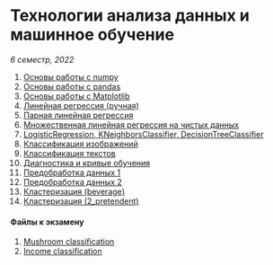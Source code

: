 # Технологии анализа данных и машинное обучение
_6 семестр, 2022_

1. [Основы работы с numpy](https://github.com/victorioustone/ml_labs/blob/main/sem01/ML0.1.ipynb)
2. [Основы работы с pandas](https://github.com/victorioustone/ml_labs/blob/main/sem02/ML0.2.ipynb)
3. [Основы работы с Matplotlib](https://github.com/victorioustone/ml_labs/blob/main/sem03/ML0.3.ipynb)
4. [Линейная регрессия (ручная)](https://github.com/victorioustone/ml_labs/blob/main/sem04/ML1.0.ipynb)
5. [Парная линейная регрессия](https://github.com/victorioustone/ml_labs/blob/main/sem05/ML1.1.ipynb)
6. [Множественная линейная регрессия на чистых данных](https://github.com/victorioustone/ml_labs/blob/main/sem06/ML1.2.ipynb)
7. [LogisticRegression, KNeighborsClassifier, DecisionTreeClassifier](https://github.com/victorioustone/ml_labs/blob/main/sem07/Classifiers.ipynb)
8. [Классификация изображений](https://github.com/victorioustone/ml_labs/blob/main/sem08/ML2.2.ipynb)
9. [Классификация текстов](https://github.com/victorioustone/ml_labs/blob/main/sem09/ML2.3.ipynb)
10. [Диагностика и кривые обучения](https://github.com/victorioustone/ml_labs/blob/main/sem10/ML3.1.ipynb)
11. [Предобработка данных 1](https://github.com/victorioustone/ml_labs/blob/main/sem11/ML4.1.ipynb)
12. [Предобработка данных 2](https://github.com/victorioustone/ml_labs/blob/main/sem11/ML4.2.ipynb)
13. [Кластеризация (beverage)](https://github.com/victorioustone/ml_labs/blob/main/sem12/Кластеризация%20(beverage).ipynb)
14. [Кластеризация (2_pretendent)](https://github.com/victorioustone/ml_labs/blob/main/sem12/Кластеризация%20(2_pretendent).ipynb)

#### Файлы к экзамену
1. [Mushroom classification](https://github.com/victorioustone/ml_labs/blob/main/exam/dset1.ipynb)
2. [Income classification](https://github.com/victorioustone/ml_labs/blob/main/exam/dset2.ipynb)
